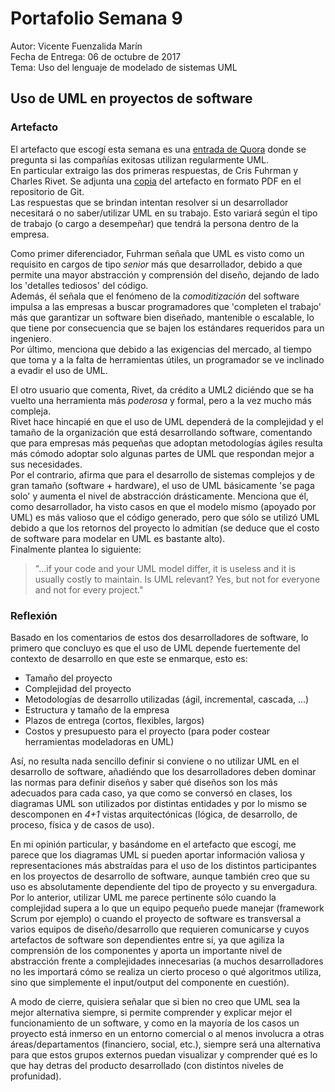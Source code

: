 
# Portafolio Semana 9

Autor: Vicente Fuenzalida Marín  
Fecha de Entrega: 06 de octubre de 2017  
Tema: Uso del lenguaje de modelado de sistemas UML

## Uso de UML en proyectos de software

### Artefacto

El artefacto que escogí esta semana es una [entrada de Quora](https://www.quora.com/Do-prestigious-software-companies-regularly-use-UML) donde se pregunta si las compañías exitosas utilizan regularmente UML.  
En particular extraigo las dos primeras respuestas, de Cris Fuhrman y Charles Rivet. Se adjunta una [copia](https://github.com/vjfuenzalida/portafolios-iic2113/blob/master/semana3/artefacto_semana_3.pdf) del artefacto en formato PDF en el repositorio de Git.  
Las respuestas que se brindan intentan resolver si un desarrollador necesitará o no saber/utilizar UML en su trabajo. Esto variará según el tipo de trabajo (o cargo a desempeñar) que tendrá la persona dentro de la empresa.  

Como primer diferenciador, Fuhrman señala que UML es visto como un requisito en cargos de tipo *senior* más que desarrollador, debido a que permite una mayor abstracción y comprensión del diseño, dejando de lado los 'detalles tediosos' del código.  
Además, él señala que el fenómeno de la *comoditización* del software impulsa a las empresas a buscar programadores que 'completen el trabajo' más que garantizar un software bien diseñado, mantenible o escalable, lo que tiene por consecuencia que se bajen los estándares requeridos para un ingeniero.  
Por último, menciona que debido a las exigencias del mercado, al tiempo que toma y a la falta de herramientas útiles, un programador se ve inclinado a evadir el uso de UML.

El otro usuario que comenta, Rivet, da crédito a UML2 diciéndo que se ha vuelto una herramienta más *poderosa* y formal, pero a la vez mucho más compleja.  
Rivet hace hincapié en que el uso de UML dependerá de la complejidad y el tamaño de la organización que está desarrollando software, comentando que para empresas más pequeñas que adoptan metodologías ágiles resulta más cómodo adoptar solo algunas partes de UML que respondan mejor a sus necesidades.  
Por el contrario, afirma que para el desarrollo de sistemas complejos y de gran tamaño (software + hardware), el uso de UML básicamente 'se paga solo' y aumenta el nivel de abstracción drásticamente. Menciona que él, como desarrollador, ha visto casos en que el modelo mismo (apoyado por UML) es más valioso que el código generado, pero que sólo se utilizó UML debido a que los retornos del proyecto lo admitían (se deduce que el costo de software para modelar en UML es bastante alto).  
Finalmente plantea lo siguiente:  
> "...if your code and your UML model differ, it is useless and it is usually costly to maintain. Is UML relevant? Yes, but not for everyone and not for every project."

### Reflexión

Basado en los comentarios de estos dos desarrolladores de software, lo primero que concluyo es que el uso de UML depende fuertemente del contexto de desarrollo en que este se enmarque, esto es:
*   Tamaño del proyecto
*   Complejidad del proyecto
*   Metodologías de desarrollo utilizadas (ágil, incremental, cascada, ...)
*   Estructura y tamaño de la empresa
*   Plazos de entrega (cortos, flexibles, largos)
*   Costos y presupuesto para el proyecto (para poder costear herramientas modeladoras en UML)

Así, no resulta nada sencillo definir si conviene o no utilizar UML en el desarrollo de software, añadiéndo que los desarrolladores deben dominar las normas para definir diseños y saber qué diseños son los más adecuados para cada caso, ya que como se conversó en clases, los diagramas UML son utilizados por distintas entidades y por lo mismo se descomponen en *4+1* vistas arquitectónicas (lógica, de desarrollo, de proceso, física y de casos de uso).

En mi opinión particular, y basándome en el artefacto que escogí, me parece que los diagramas UML si pueden aportar información valiosa y representaciones más abstraídas para el uso de los distintos participantes en los proyectos de desarrollo de software, aunque también creo que su uso es absolutamente dependiente del tipo de proyecto y su envergadura.  
Por lo anterior, utilizar UML me parece pertinente sólo cuando la complejidad supera a lo que un equipo pequeño puede manejar (framework Scrum por ejemplo) o cuando el proyecto de software es transversal a varios equipos de diseño/desarrollo que requieren comunicarse y cuyos artefactos de software son dependientes entre si, ya que agiliza la comprensión de los componentes y aporta un importante nivel de abstracción frente a complejidades innecesarias (a muchos desarrolladores no les importará cómo se realiza un cierto proceso o qué algoritmos utiliza, sino que simplemente el input/output del componente en cuestión).

A modo de cierre, quisiera señalar que si bien no creo que UML sea la mejor alternativa siempre, si permite comprender y explicar mejor el funcionamiento de un software, y como en la mayoría de los casos un proyecto está inmerso en un entorno comercial o al menos involucra a otras áreas/departamentos (financiero, social, etc.), siempre será una alternativa para que estos grupos externos puedan visualizar y comprender qué es lo que hay detras del producto desarrollado (con distintos niveles de profunidad).
